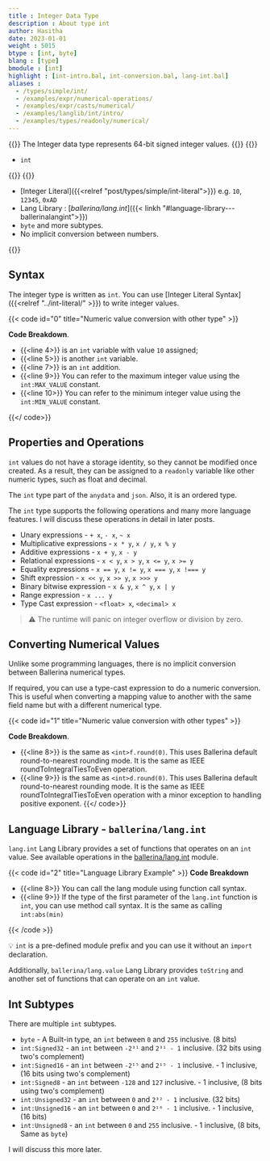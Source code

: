 ```yaml
---
title : Integer Data Type
description : About type int
author: Hasitha
date: 2023-01-01
weight : 5015
btype : [int, byte]
blang : [type]
bmodule : [int]
highlight : [int-intro.bal, int-conversion.bal, lang-int.bal]
aliases :
  - /types/simple/int/
  - /examples/expr/numerical-operations/
  - /examples/expr/casts/numerical/
  - /examples/langlib/int/intro/
  - /examples/types/readonly/numerical/
---
```

{{<md class="summary">}}
The Integer data type represents 64-bit signed integer values.
{{</md>}}
{{<md class="syntax">}}

* `int`

{{</md>}}
{{<md class="tldr">}}

* [Integer Literal]({{<relref "post/types/simple/int-literal">}}) e.g. `10`, `12345`, `0xAD`
* Lang Library : [*ballerina/lang.int*]({{< linkh "#language-library---ballerinalangint">}})
* `byte` and more subtypes.
* No implicit conversion between numbers.

{{</md>}}

<!--more-->

## Syntax

The integer type is written as `int`. You can use [Integer Literal Syntax]({{<relref "../int-literal/" >}}) to write integer values.

{{< code id="0" title="Numeric value conversion with other type" >}}

**Code Breakdown**.

* {{<line 4>}} is an `int` variable with value `10` assigned;
* {{<line 5>}} is another `int` variable.
* {{<line 7>}} is an `int` addition.
* {{<line 9>}} You can refer to the maximum integer value using the `int:MAX_VALUE` constant.
* {{<line 10>}} You can refer to the minimum integer value using the `int:MIN_VALUE` constant.
  
{{</ code>}}

## Properties and Operations

`int` values do not have a storage identity, so they cannot be modified once created. As a result, they can be assigned to a `readonly` variable like other numeric types, such as float and decimal.

The `int` type part of the `anydata` and `json`. Also, it is an ordered type.

The `int` type supports the following operations and many more language features. I will discuss these operations in detail in later posts.

* Unary expressions               - `+ x`, `- x`, `~ x`
* Multiplicative expressions      - `x * y`, `x / y`, `x % y`
* Additive expressions            - `x + y`, `x - y`
* Relational expressions          - `x < y`, `x > y`, `x <= y`, `x >= y`
* Equality expressions            - `x == y`, `x != y`, `x === y`, `x !=== y`
* Shift expression                - `x << y`, `x >> y`, `x >>> y`
* Binary bitwise expression       - `x & y`, `x ^ y`, `x | y`
* Range expression                - `x ... y`
* Type Cast expression            - `<float> x`, `<decimal> x`

> ⚠ The runtime will panic on integer overflow or division by zero.

## Converting Numerical Values

Unlike some programming languages, there is no implicit conversion between Ballerina numerical types.

If required, you can use a type-cast expression to do a numeric conversion. This is useful when converting a mapping value to another with the same field name but with a different numerical type.

{{< code id="1" title="Numeric value conversion with other types" >}}

**Code Breakdown**.

* {{<line 8>}} is the same as `<int>f.round(0)`. This uses Ballerina default round-to-nearest rounding mode. It is the same as IEEE roundToIntegralTiesToEven operation.
* {{<line 9>}} is the same as `<int>d.round(0)`. This uses Ballerina default round-to-nearest rounding mode. It is the same as IEEE roundToIntegralTiesToEven operation with a minor exception to handling positive exponent.
{{</ code>}}

## Language Library - `ballerina/lang.int`

`lang.int` Lang Library provides a set of functions that operates on an `int` value. See available operations in the [ballerina/lang.int](https://ballerina.io/spec/lang/master/#lang.int) module.

{{< code id="2" title="Language Library Example" >}}
**Code Breakdown**

* {{<line 8>}} You can call the lang module using function call syntax.
* {{<line 9>}} If the type of the first parameter of the `lang.int` function is `int`, you can use method call syntax. It is the same as calling `int:abs(min)`

{{< /code >}}

💡 `int` is a pre-defined module prefix and you can use it without an `import` declaration.

Additionally, `ballerina/lang.value` Lang Library provides `toString` and another set of functions that can operate on an `int` value.

## Int Subtypes

There are multiple `int` subtypes.

* `byte` - A Built-in type, an `int` between `0` and `255` inclusive. (8 bits)
* `int:Signed32` - an `int` between `-2³¹` and `2³¹ - 1` inclusive. (32 bits using two's complement)
* `int:Signed16` - an `int` between `-2¹⁵` and `2¹⁵ - 1` inclusive. - 1 inclusive, (16 bits using two's complement)
* `int:Signed8` - an `int` between `-128` and `127` inclusive. - 1 inclusive, (8 bits using two's complement)
* `int:Unsigned32` - an `int` between `0` and `2³² - 1` inclusive. (32 bits)
* `int:Unsigned16` - an `int` between `0` and `2¹⁶ - 1` inclusive. - 1 inclusive, (16 bits)
* `int:Unsigned8` - an `int` between `0` and `255` inclusive. - 1 inclusive, (8 bits, Same as `byte`)

I will discuss this more later.
